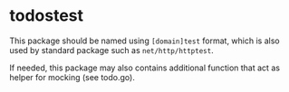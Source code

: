 # todostest

This package should be named using `[domain]test` format, which is also used by standard package such as `net/http/httptest`.

If needed, this package may also contains additional function that act as helper for mocking (see todo.go).

